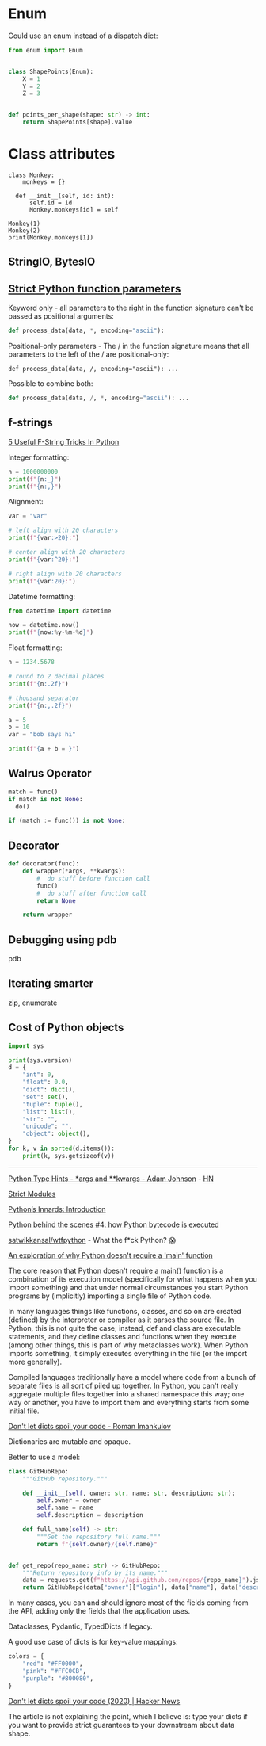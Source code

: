 # Enum

Could use an enum instead of a dispatch dict:

```python
from enum import Enum


class ShapePoints(Enum):
    X = 1
    Y = 2
    Z = 3


def points_per_shape(shape: str) -> int:
    return ShapePoints[shape].value
```

# Class attributes

```
class Monkey:
    monkeys = {}

  def __init__(self, id: int):
      self.id = id
      Monkey.monkeys[id] = self

Monkey(1)
Monkey(2)
print(Monkey.monkeys[1])
```


## StringIO, BytesIO

## [Strict Python function parameters](https://sethmlarson.dev/strict-python-function-parameters)

Keyword only - all parameters to the right in the function signature can't be passed as positional arguments:

```python
def process_data(data, *, encoding="ascii"):
```
Positional-only parameters - The / in the function signature means that all parameters to the left of the / are positional-only:

```
def process_data(data, /, encoding="ascii"): ...
```

Possible to combine both:

```python
def process_data(data, /, *, encoding="ascii"): ...
```


## f-strings

[5 Useful F-String Tricks In Python](https://www.youtube.com/watch?v=EoNOWVYKyo0)

Integer formatting:

```python
n = 1000000000
print(f"{n:_}")
print(f"{n:,}")
```

Alignment:

```python
var = "var"

# left align with 20 characters
print(f"{var:>20}:")

# center align with 20 characters
print(f"{var:^20}:")

# right align with 20 characters
print(f"{var:20}:")
```

Datetime formatting:

```python
from datetime import datetime

now = datetime.now()
print(f"{now:%y-%m-%d}")
```

Float formatting:

```python
n = 1234.5678

# round to 2 decimal places
print(f"{n:.2f}")

# thousand separator
print(f"{n:,.2f}")
```

```python
a = 5
b = 10
var = "bob says hi"

print(f"{a + b = }")
```

## Walrus Operator

```python
match = func()
if match is not None:
  do()

if (match := func()) is not None:
```

## Decorator

```python
def decorator(func):
    def wrapper(*args, **kwargs):
        #  do stuff before function call
        func()
        #  do stuff after function call
        return None

    return wrapper
```

## Debugging using pdb

pdb

## Iterating smarter

zip, enumerate

## Cost of Python objects

```python
import sys

print(sys.version)
d = {
    "int": 0,
    "float": 0.0,
    "dict": dict(),
    "set": set(),
    "tuple": tuple(),
    "list": list(),
    "str": "",
    "unicode": "",
    "object": object(),
}
for k, v in sorted(d.items()):
    print(k, sys.getsizeof(v))
```

---

[Python Type Hints - *args and **kwargs - Adam Johnson](https://adamj.eu/tech/2021/05/11/python-type-hints-args-and-kwargs/) - [HN](https://news.ycombinator.com/item?id=37282385)

[Strict Modules](https://instagram-engineering.com/python-at-scale-strict-modules-c0bb9245c834)

[Python’s Innards: Introduction](https://tech.blog.aknin.name/2010/04/02/pythons-innards-introduction/)

[Python behind the scenes #4: how Python bytecode is executed](https://tenthousandmeters.com/blog/python-behind-the-scenes-4-how-python-bytecode-is-executed/)

[satwikkansal/wtfpython](https://github.com/satwikkansal/wtfpython) - What the f*ck Python? 😱

[An exploration of why Python doesn't require a 'main' function](https://utcc.utoronto.ca/~cks/space/blog/python/WhyNoMainFunction)

The core reason that Python doesn't require a main() function is a combination of its execution model (specifically for what happens when you import something) and that under normal circumstances you start Python programs by (implicitly) importing a single file of Python code.

In many languages things like functions, classes, and so on are created (defined) by the interpreter or compiler as it parses the source file. In Python, this is not quite the case; instead, def and class are executable statements, and they define classes and functions when they execute (among other things, this is part of why metaclasses work). When Python imports something, it simply executes everything in the file (or the import more generally).

Compiled languages traditionally have a model where code from a bunch of separate files is all sort of piled up together. In Python, you can't really aggregate multiple files together into a shared namespace this way; one way or another, you have to import them and everything starts from some initial file.

[Don't let dicts spoil your code - Roman Imankulov](https://roman.pt/posts/dont-let-dicts-spoil-your-code/)

Dictionaries are mutable and opaque.

Better to use a model:

```python
class GitHubRepo:
    """GitHub repository."""

    def __init__(self, owner: str, name: str, description: str):
        self.owner = owner
        self.name = name
        self.description = description

    def full_name(self) -> str:
        """Get the repository full name."""
        return f"{self.owner}/{self.name}"


def get_repo(repo_name: str) -> GitHubRepo:
    """Return repository info by its name."""
    data = requests.get(f"https://api.github.com/repos/{repo_name}").json()
    return GitHubRepo(data["owner"]["login"], data["name"], data["description"])
```

In many cases, you can and should ignore most of the fields coming from the API, adding only the fields that the application uses. 

Dataclasses, Pydantic, TypedDicts if legacy.

A good use case of dicts is for key-value mappings:

```python
colors = {
    "red": "#FF0000",
    "pink": "#FFC0CB",
    "purple": "#800080",
}
```

[Don't let dicts spoil your code (2020) | Hacker News](https://news.ycombinator.com/item?id=31879015)

The article is not explaining the point, which I believe is: type your dicts if you want to provide strict guarantees to your downstream about data shape.
